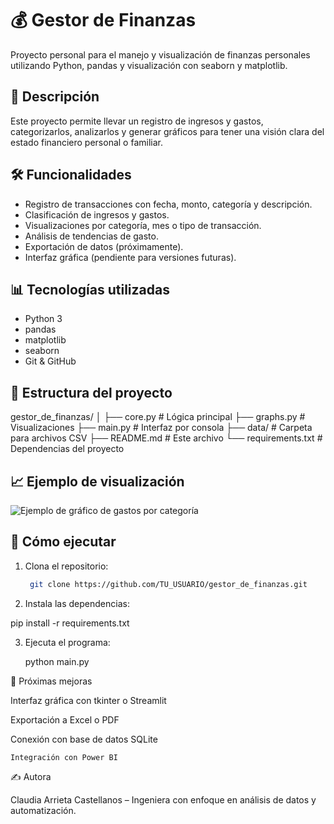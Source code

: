 # 💰 Gestor de Finanzas

Proyecto personal para el manejo y visualización de finanzas personales utilizando Python, pandas y visualización con seaborn y matplotlib.

## 📌 Descripción

Este proyecto permite llevar un registro de ingresos y gastos, categorizarlos, analizarlos y generar gráficos para tener una visión clara del estado financiero personal o familiar.

## 🛠️ Funcionalidades

- Registro de transacciones con fecha, monto, categoría y descripción.
- Clasificación de ingresos y gastos.
- Visualizaciones por categoría, mes o tipo de transacción.
- Análisis de tendencias de gasto.
- Exportación de datos (próximamente).
- Interfaz gráfica (pendiente para versiones futuras).

## 📊 Tecnologías utilizadas

- Python 3
- pandas
- matplotlib
- seaborn
- Git & GitHub

## 📁 Estructura del proyecto
gestor_de_finanzas/
│
├── core.py # Lógica principal
├── graphs.py # Visualizaciones
├── main.py # Interfaz por consola
├── data/ # Carpeta para archivos CSV
├── README.md # Este archivo
└── requirements.txt # Dependencias del proyecto

## 📈 Ejemplo de visualización

![Ejemplo de gráfico de gastos por categoría](graficas/gastos_categorias.png)

## 🚀 Cómo ejecutar

1. Clona el repositorio:
   ```bash
    git clone https://github.com/TU_USUARIO/gestor_de_finanzas.git

2. Instala las dependencias:

pip install -r requirements.txt

3. Ejecuta el programa:

    python main.py

📝 Próximas mejoras

Interfaz gráfica con tkinter o Streamlit

Exportación a Excel o PDF

Conexión con base de datos SQLite

    Integración con Power BI

✍️ Autora

Claudia Arrieta Castellanos – Ingeniera con enfoque en análisis de datos y automatización.